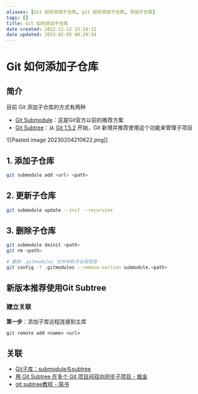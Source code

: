 ```yaml
---
aliases: [Git 如何添加子仓库, git 如何添加子仓库, 添加子仓库]
tags: []
title: Git 如何添加子仓库
date created: 2022-12-22 15:24:12
date updated: 2023-02-05 00:29:34
---
```


# Git 如何添加子仓库

## 简介

目前 Git 添加子仓库的方式有两种

- [Git Submodule](https://link.juejin.cn?target=http%3A%2F%2Fgit-scm.com%2Fdocs%2Fgit-submodule "http://git-scm.com/docs/git-submodule")：这是Git官方以前的推荐方案
- [Git Subtree](https://link.juejin.cn?target=https%3A%2F%2Fmedium.com%2F%40porteneuve%2Fmastering-git-Subtrees-943d29a798ec "https://medium.com/@porteneuve/mastering-git-Subtrees-943d29a798ec")：从 [Git 1.5.2](https://link.juejin.cn?target=http%3A%2F%2Flwn.net%2FArticles%2F235109%2F "http://lwn.net/Articles/235109/") 开始，Git 新增并推荐使用这个功能来管理子项目

![[Pasted image 20230204210622.png]]

## 1. 添加子仓库

```bash
git submodule add <url> <path>
```

## 2. 更新子仓库

```bash
git submodule update --init --recursive
```

## 3. 删除子仓库

```bash
git submodule deinit <path>
git rm <path>

# 删除 .gitmodules 文件中的子仓库信息
git config -f .gitmodules --remove-section submodule.<path>
```

## 新版本推荐使用Git Subtree

### 建立关联

**第一步**：添加子库远程连接到主库

```shell
git remote add <name> <url>
```

## 关联

- [Git子库：submodule与subtree](https://juejin.cn/post/7077775905888124941)
- [用 Git Subtree 在多个 Git 项目间双向同步子项目 - 掘金](https://juejin.cn/post/6844903762176262157)
- [git subtree教程 - 简书](https://www.jianshu.com/p/d42d330bfead)
